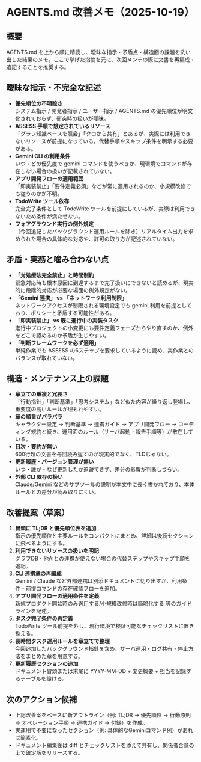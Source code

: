 # AGENTS.md 改善メモ（2025-10-19）

## 概要
AGENTS.md を上から順に精読し、曖昧な指示・矛盾点・構造面の課題を洗い出した結果のメモ。ここで挙げた指摘を元に、次回メンテの際に文書を再編成・追記することを推奨する。

## 曖昧な指示・不完全な記述
- **優先順位の不明瞭さ**  
  システム指示 / 開発者指示 / ユーザー指示 / AGENTS.md の優先順位が明文化されておらず、衝突時の扱いが曖昧。
- **ASSESS 手順で想定されているリソース**  
  「グラフ知識ベースを照会」「クロから共有」とあるが、実際には利用できないリソースが前提になっている。代替手順やスキップ条件を明示する必要がある。
- **Gemini CLI の利用条件**  
  いつ・どの優先度で gemini コマンドを使うべきか、現環境でコマンドが存在しない場合の扱いが記載されていない。
- **アプリ開発フローの適用範囲**  
  「即実装禁止」「要件定義必須」などが常に適用されるのか、小規模改修でも従うのかが不明。
- **TodoWrite ツール依存**  
  完全完了条件として TodoWrite ツールを前提にしているが、実際は利用できないため条件が満たせない。
- **フォアグラウンド実行の例外規定**  
  （今回追記したバックグラウンド運用ルールを除き）リアルタイム出力を求められた場合の具体的な対応や、許可の取り方が記述されていない。

## 矛盾・実務と噛み合わない点
- **「対処療法完全禁止」と時間制約**  
  緊急対応時も根本原因に到達するまで完了扱いにできないと読めるが、現実的に段階的対応が必要な場面の例外規定がない。
- **「Gemini 連携」 vs 「ネットワーク利用制限」**  
  ネットワークアクセスが制限される環境設定でも gemini 利用を前提としており、ポリシーと矛盾する可能性がある。
- **「即実装禁止」 vs 既に進行中の実装タスク**  
  進行中プロジェクトの小変更にも要件定義フェーズからやり直すのか、例外をどこで認めるのか矛盾が生じやすい。
- **「判断フレームワークを必ず適用」**  
  単純作業でも ASSESS の6ステップを要求しているように読め、実作業とのバランスが取れていない。

## 構造・メンテナンス上の課題
- **章立ての重複と冗長さ**  
  「行動指針」「判断基準」「思考システム」など似た内容が繰り返し登場し、重要度の高いルールが埋もれやすい。
- **章の順番がバラバラ**  
  キャラクター設定 → 判断基準 → 連携ガイド → アプリ開発フロー → コーディング規約と続き、運用面のルール（サーバ起動・報告手順等）が散在している。
- **目次・要約が無い**  
  600行超の文書を毎回読み返すのが現実的でなく、TLDじゃない。
- **更新履歴・バージョン管理が無い**  
  いつ・誰が・なぜ更新したか追跡できず、差分の影響が判断しづらい。
- **外部 CLI 依存の扱い**  
  Claude/Gemini などのサブツールの説明が本文中に長く書かれており、本体ルールとの差分が読み取りにくい。

## 改善提案（草案）
1. **冒頭に TL;DR と優先順位表を追加**  
   指示の優先順位と主要ルールをコンパクトにまとめ、詳細は後続セクションに飛べるようにする。
2. **利用できないリソースの扱いを明記**  
   グラフDB・他AIとの連携が使えない場合の代替ステップやスキップ手順を追記。
3. **CLI 連携章の再編成**  
   Gemini / Claude など外部連携は別添ドキュメントに切り出すか、利用条件・前提コマンドの存在確認フローを追加。
4. **アプリ開発フローの適用条件を定義**  
   新規プロダクト開始時のみ適用する/小規模改修時は簡略化する 等のガイドラインを記述。
5. **タスク完了条件の再定義**  
   TodoWrite ツール前提を外し、現行環境で検証可能なチェックリストに置き換える。
6. **長時間タスク運用ルールを章立てで整理**  
   今回追加したバックグラウンド指針を含め、サーバ運用・ログ共有・停止方法をまとめた章を用意する。
7. **更新履歴セクションの追加**  
   ドキュメント冒頭または末尾に YYYY-MM-DD + 変更概要 + 担当を記録するテーブルを設ける。

## 次のアクション候補
- 上記改善案をベースに新アウトライン（例: TL;DR → 優先順位 → 行動原則 → オペレーション手順 → 連携ガイド → 付録）を作成。
- 実運用で不要になったセクション（例: 具体的なGeminiコマンド例）があれば簡素化。
- ドキュメント編集後は diff とチェックリストを添えて共有し、関係者合意の上で確定版をリリースする。
